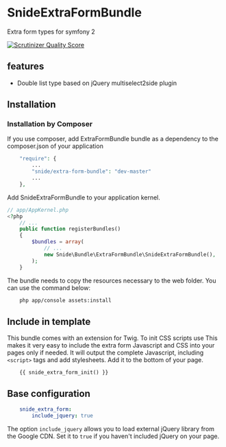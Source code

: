 SnideExtraFormBundle
====================

Extra form types for symfony 2

[![Scrutinizer Quality Score](https://scrutinizer-ci.com/g/pdenis/ExtraFormBundle/badges/quality-score.png?s=571f31ce1079abf2d200c2fffb4320b244be8533)](https://scrutinizer-ci.com/g/pdenis/ExtraFormBundle/)

## features
- Double list type based on jQuery multiselect2side plugin

## Installation

### Installation by Composer

If you use composer, add ExtraFormBundle bundle as a dependency to the composer.json of your application

```php
    "require": {
        ...
        "snide/extra-form-bundle": "dev-master"
        ...
    },

```

Add SnideExtraFormBundle to your application kernel.

```php
// app/AppKernel.php
<?php
    // ...
    public function registerBundles()
    {
        $bundles = array(
            // ...
            new Snide\Bundle\ExtraFormBundle\SnideExtraFormBundle(),
        );
    }
```

The bundle needs to copy the resources necessary to the web folder. You can use the command below:

```bash
    php app/console assets:install
```

## Include in template

This bundle comes with an extension for Twig. To init CSS scripts use
This makes it very easy to include the extra form Javascript and CSS into your pages only if needed. It will output the complete Javascript, including `<script>` tags and add stylesheets. Add it to the bottom of your page.

```twig
    {{ snide_extra_form_init() }}
```
## Base configuration

```yaml
    snide_extra_form:
        include_jquery: true
```

The option `include_jquery` allows you to load external jQuery library from the Google CDN. Set it to `true` if you haven't included jQuery on your page.
